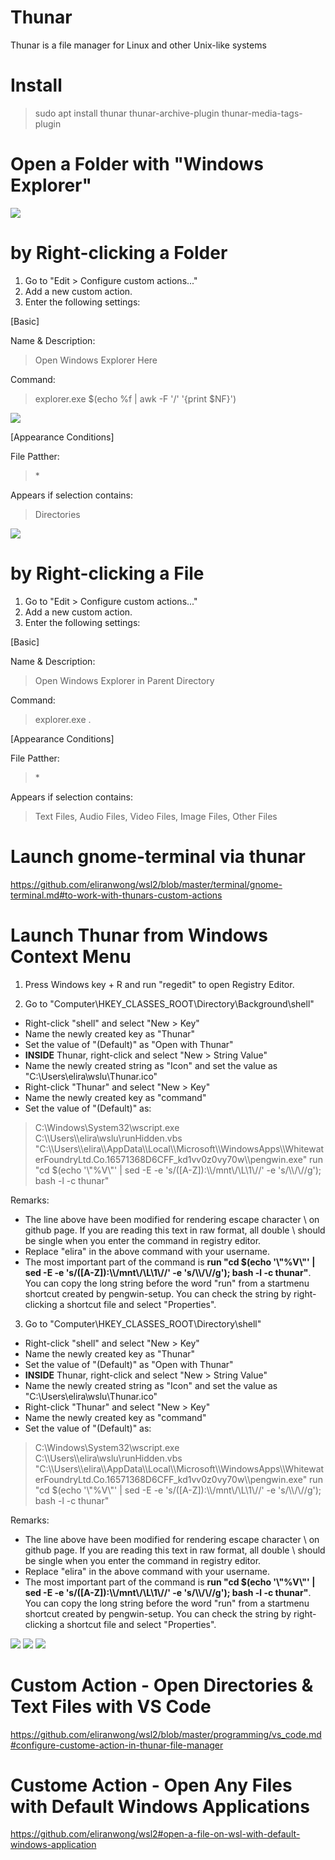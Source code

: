 # Thunar

Thunar is a file manager for Linux and other Unix-like systems

# Install

> sudo apt install thunar thunar-archive-plugin thunar-media-tags-plugin

# Open a Folder with "Windows Explorer"

<img src="open_explorer_from_thunar.png" />

# by Right-clicking a Folder

1) Go to "Edit > Configure custom actions..."
2) Add a new custom action.
3) Enter the following settings:

[Basic]<br>

Name & Description:<br>
> Open Windows Explorer Here<br>

Command:<br>
> explorer.exe $(echo %f | awk -F '/' '{print $NF}')<br>

<img src="thunar_open_explorer_1.png" />

[Appearance Conditions]<br>

File Patther:<br>
> *<br>

Appears if selection contains:<br>
> Directories<br>

<img src="thunar_open_explorer_2.png" />

# by Right-clicking a File

1) Go to "Edit > Configure custom actions..."
2) Add a new custom action.
3) Enter the following settings:

[Basic]<br>

Name & Description:<br>
> Open Windows Explorer in Parent Directory<br>

Command:<br>
> explorer.exe .<br>

[Appearance Conditions]<br>

File Patther:<br>
> *<br>

Appears if selection contains:<br>
> Text Files, Audio Files, Video Files, Image Files, Other Files<br>

# Launch gnome-terminal via thunar

https://github.com/eliranwong/wsl2/blob/master/terminal/gnome-terminal.md#to-work-with-thunars-custom-actions

# Launch Thunar from Windows Context Menu

1) Press Windows key + R and run "regedit" to open Registry Editor.

2) Go to "Computer\HKEY_CLASSES_ROOT\Directory\Background\shell\"

* Right-click "shell" and select "New > Key"
* Name the newly created key as "Thunar"
* Set the value of "(Default)" as "Open with Thunar"
* <b>INSIDE</b> Thunar, right-click and select "New > String Value"
* Name the newly created string as "Icon" and set the value as "C:\Users\elira\wslu\Thunar.ico"
* Right-click "Thunar" and select "New > Key"
* Name the newly created key as "command"
* Set the value of "(Default)" as:<br>
> C:\\Windows\\System32\\wscript.exe C:\\\\Users\\\\elira\\wslu\\runHidden.vbs "C:\\\\Users\\\\elira\\\\AppData\\\\Local\\\\Microsoft\\\\WindowsApps\\\\WhitewaterFoundryLtd.Co.16571368D6CFF_kd1vv0z0vy70w\\\\pengwin.exe" run "cd $(echo '\\"%V\\"' | sed -E -e 's/([A-Z]):\\\\/mnt\\/\\L\\1\\//' -e 's/\\\\/\\//g');  bash -l -c thunar"

Remarks: 
* The line above have been modified for rendering escape character \ on github page.  If you are reading this text in raw format, all double \ should be single when you enter the command in registry editor.
* Replace "elira" in the above command with your username.
* The most important part of the command is <b>run "cd $(echo '\\"%V\\"' | sed -E -e 's/([A-Z]):\\\\/mnt\\/\\L\\1\\//' -e 's/\\\\/\\//g');  bash -l -c thunar"</b>. You can copy the long string before the word "run" from a startmenu shortcut created by pengwin-setup. You can check the string by right-clicking a shortcut file and select "Properties".

3) Go to "Computer\HKEY_CLASSES_ROOT\Directory\shell"

* Right-click "shell" and select "New > Key"
* Name the newly created key as "Thunar"
* Set the value of "(Default)" as "Open with Thunar"
* <b>INSIDE</b> Thunar, right-click and select "New > String Value"
* Name the newly created string as "Icon" and set the value as "C:\Users\elira\wslu\Thunar.ico"
* Right-click "Thunar" and select "New > Key"
* Name the newly created key as "command"
* Set the value of "(Default)" as:<br>
> C:\\Windows\\System32\\wscript.exe C:\\\\Users\\\\elira\\wslu\\runHidden.vbs "C:\\\\Users\\\\elira\\\\AppData\\\\Local\\\\Microsoft\\\\WindowsApps\\\\WhitewaterFoundryLtd.Co.16571368D6CFF_kd1vv0z0vy70w\\\\pengwin.exe" run "cd $(echo '\\"%V\\"' | sed -E -e 's/([A-Z]):\\\\/mnt\\/\\L\\1\\//' -e 's/\\\\/\\//g');  bash -l -c thunar"

Remarks: 
* The line above have been modified for rendering escape character \ on github page.  If you are reading this text in raw format, all double \ should be single when you enter the command in registry editor.
* Replace "elira" in the above command with your username.
* The most important part of the command is <b>run "cd $(echo '\\"%V\\"' | sed -E -e 's/([A-Z]):\\\\/mnt\\/\\L\\1\\//' -e 's/\\\\/\\//g');  bash -l -c thunar"</b>. You can copy the long string before the word "run" from a startmenu shortcut created by pengwin-setup. You can check the string by right-clicking a shortcut file and select "Properties".

<img src="registry_editor_1.png" />

<img src="registry_editor_2.png" />

<img src="add_thunar_to_context_menu.png" />

# Custom Action - Open Directories & Text Files with VS Code

https://github.com/eliranwong/wsl2/blob/master/programming/vs_code.md#configure-custome-action-in-thunar-file-manager

# Custome Action - Open Any Files with Default Windows Applications

https://github.com/eliranwong/wsl2#open-a-file-on-wsl-with-default-windows-application
